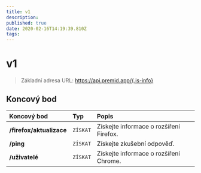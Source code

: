 ```yaml
---
title: v1
description: 
published: true
date: 2020-02-16T14:19:39.810Z
tags: 
---
```


# v1

> Základní adresa URL: https://api.premid.app/{.is-info}


## Koncový bod

<table>
  <thead>
    <tr>
      <th style="text-align:left">Koncový bod</th>
      <th style="text-align:left">Typ</th>
      <th style="text-align:left">Popis</th>
    </tr>
  </thead>
  <tbody>
    <tr>
      <td style="text-align:left"><b>/firefox/aktualizace</b>
      </td>
      <td style="text-align:left"><code>ZÍSKAT</code></td>
      <td style="text-align:left">Získejte informace o rozšíření Firefox.</td>
    </tr>
    <tr>
      <td style="text-align:left"><b>/ping</b>
      </td>
      <td style="text-align:left"><code>ZÍSKAT</code></td>
      <td style="text-align:left">Získejte zkušební odpověď.</td>
    </tr>
    <tr>
      <td style="text-align:left"><b>/uživatelé</b>
      </td>
      <td style="text-align:left"><code>ZÍSKAT</code></td>
      <td style="text-align:left">Získejte informace o rozšíření Chrome.</td>
    </tr>
  </tbody>
</table>

